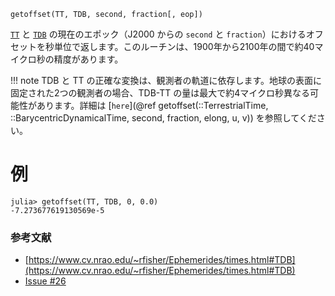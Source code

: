 ```
getoffset(TT, TDB, second, fraction[, eop])
```

[`TT`](@ref) と [`TDB`](@ref) の現在のエポック（J2000 からの `second` と `fraction`）におけるオフセットを秒単位で返します。このルーチンは、1900年から2100年の間で約40マイクロ秒の精度があります。

!!! note
    TDB と TT の正確な変換は、観測者の軌道に依存します。地球の表面に固定された2つの観測者の場合、TDB-TT の量は最大で約4マイクロ秒異なる可能性があります。詳細は [`here`](@ref getoffset(::TerrestrialTime, ::BarycentricDynamicalTime, second, fraction, elong, u, v)) を参照してください。


# 例

```jldoctest; setup = :(using AstroTime)
julia> getoffset(TT, TDB, 0, 0.0)
-7.273677619130569e-5
```

### 参考文献

  * [https://www.cv.nrao.edu/~rfisher/Ephemerides/times.html#TDB](https://www.cv.nrao.edu/~rfisher/Ephemerides/times.html#TDB)
  * [Issue #26](https://github.com/JuliaAstro/AstroTime.jl/issues/26)

```
